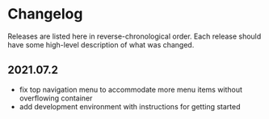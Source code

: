 # Changelog

Releases are listed here in reverse-chronological order. Each release should have some high-level description of what was changed.

## 2021.07.2

- fix top navigation menu to accommodate more menu items without overflowing container
- add development environment with instructions for getting started
